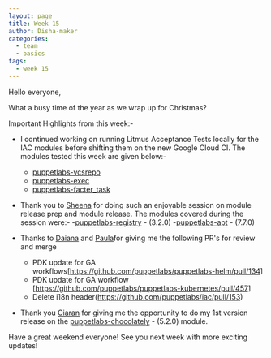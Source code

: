 ```yaml
---
layout: page
title: Week 15
author: Disha-maker
categories:
  - team
  - basics
tags:
  - week 15
---
```


Hello everyone,

What a busy time of the year as we wrap up for Christmas?

Important Highlights from this week:-
- I continued working on running Litmus Acceptance Tests locally for the IAC modules before shifting them on the new Google Cloud CI.
The modules tested this week are given below:-
    - [puppetlabs-vcsrepo](https://github.com/puppetlabs/puppetlabs-vcsrepo)
    - [puppetlabs-exec](https://github.com/puppetlabs/puppetlabs-exec)
    - [puppetlabs-facter_task](https://github.com/puppetlabs/puppetlabs-facter_task)

- Thank you to [Sheena](https://github.com/sheenaajay) for doing such an enjoyable session on module release prep and module release.
The modules covered during the session were:-
    -[puppetlabs-registry](https://github.com/puppetlabs/puppetlabs-registry) - (3.2.0)
    -[puppetlabs-apt](https://github.com/puppetlabs/puppetlabs-apt) - (7.7.0)

- Thanks to [Daiana](https://github.com/daianamezdrea) and [Paula](https://github.com/pmcmaw)for giving me the following PR's for review and merge
    - PDK update for GA workflows[https://github.com/puppetlabs/puppetlabs-helm/pull/134]
    - PDK update for GA workflow [https://github.com/puppetlabs/puppetlabs-kubernetes/pull/457]
    - Delete i18n header(https://github.com/puppetlabs/iac/pull/153)

- Thank you [Ciaran](https://github.com/sanfrancrisko) for giving me the opportunity to do my 1st version release on the [puppetlabs-chocolately](https://github.com/puppetlabs/puppetlabs-chocolatey) - (5.2.0) module.

Have a great weekend everyone!
See you next week with more exciting updates!

